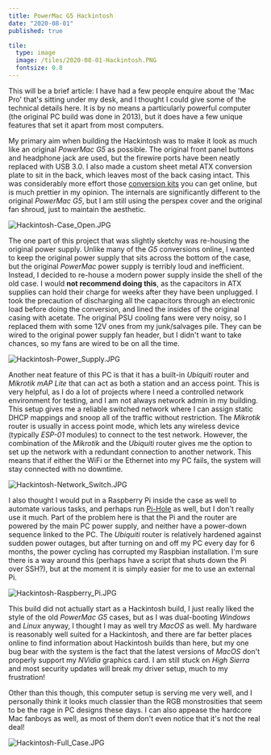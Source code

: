 ```yaml
---
title: PowerMac G5 Hackintosh
date: "2020-08-01"
published: true

tile:
  type: image
  image: /tiles/2020-08-01-Hackintosh.PNG
  fontsize: 0.8
---
```


This will be a brief article: I have had a few people enquire about the 'Mac Pro' that's sitting under my desk, and I thought I could give some of the technical details here. It is by no means a particularly powerful computer (the original PC build was done in 2013), but it does have a few unique features that set it apart from most computers.

My primary aim when building the Hackintosh was to make it look as much like an original *PowerMac G5* as possible. The original front panel buttons and headphone jack are used, but the firewire ports have been neatly replaced with USB 3.0. I also made a custom sheet metal ATX conversion plate to sit in the back, which leaves most of the back casing intact. This was considerably more effort those [conversion kits](https://www.thelaserhive.com/product/g5-atx-kit-psu-holder/) you can get online, but is much prettier in my opinion. The internals are significantly different to the original *PowerMac G5*, but I am still using the perspex cover and the original fan shroud, just to maintain the aesthetic.

![Hackintosh-Case_Open.JPG]({import.meta.env.VITE_IMAGE_BASE}/posts/Hackintosh-Case_Open.JPG)

The one part of this project that was slightly sketchy was re-housing the original power supply. Unlike many of the *G5* conversions online, I wanted to keep the original power supply that sits across the bottom of the case, but the original *PowerMac* power supply is terribly loud and inefficient. Instead, I decided to re-house a modern power supply inside the shell of the old case. I would **not recommend doing this**, as the capacitors in ATX supplies can hold their charge for weeks after they have been unplugged. I took the precaution of discharging all the capacitors through an electronic load before doing the conversion, and lined the insides of the original casing with acetate. The original PSU cooling fans were very noisy, so I replaced them with some 12V ones from my junk/salvages pile. They can be wired to the original power supply fan header, but I didn't want to take chances, so my fans are wired to be on all the time.

![Hackintosh-Power_Supply.JPG]({import.meta.env.VITE_IMAGE_BASE}/posts/Hackintosh-Power_Supply.JPG)

Another neat feature of this PC is that it has a built-in *Ubiquiti* router and *Mikrotik mAP Lite* that can act as both a station and an access point. This is very helpful, as I do a lot of projects where I need a controlled network environment for testing, and I am not always network admin in my building. This setup gives me a reliable switched network where I can assign static DHCP mappings and snoop all of the traffic without restriction. The *Mikrotik* router is usually in access point mode, which lets any wireless device (typically *ESP-01* modules) to connect to the test network. However, the combination of the *Mikrotik* and the *Ubiquiti* router gives me the option to set up the network with a redundant connection to another network. This means that if either the WiFi or the Ethernet into my PC fails, the system will stay connected with no downtime.

![Hackintosh-Network_Switch.JPG]({import.meta.env.VITE_IMAGE_BASE}/posts/Hackintosh-Network_Switch.JPG)

I also thought I would put in a Raspberry Pi inside the case as well to automate various tasks, and perhaps run [Pi-Hole](https://pi-hole.net/) as well, but I don't really use it much. Part of the problem here is that the Pi and the router are powered by the main PC power supply, and neither have a power-down sequence linked to the PC. The *Ubiquiti* router is relatively hardened against sudden power outages, but after turning on and off my PC every day for 6 months, the power cycling has corrupted my Raspbian installation. I'm sure there is a way around this (perhaps have a script that shuts down the Pi over SSH?), but at the moment it is simply easier for me to use an external Pi.

![Hackintosh-Raspberry_Pi.JPG]({import.meta.env.VITE_IMAGE_BASE}/posts/Hackintosh-Raspberry_Pi.JPG)

This build did not actually start as a Hackintosh build, I just really liked the style of the old *PowerMac G5* cases, but as I was dual-booting *Windows* and *Linux* anyway, I thought I may as well try *MacOS* as well. My hardware is reasonably well suited for a Hackintosh, and there are far better places online to find information about Hackintosh builds than here, but my one bug bear with the system is the fact that the latest versions of *MacOS* don't properly support my *NVidia* graphics card. I am still stuck on *High Sierra* and most security updates will break my driver setup, much to my frustration!

Other than this though, this computer setup is serving me very well, and I personally think it looks much classier than the RGB monstrosities that seem to be the rage in PC designs these days. I can also appease the hardcore Mac fanboys as well, as most of them don't even notice that it's not the real deal!

![Hackintosh-Full_Case.JPG]({import.meta.env.VITE_IMAGE_BASE}/posts/Hackintosh-Full_Case.JPG)
